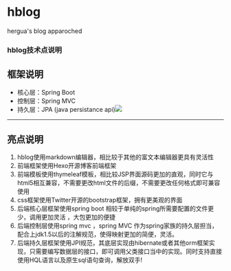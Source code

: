 # hblog
hergua's blog  apparoched
### hblog技术点说明
框架说明
----
-  核心层：Spring Boot
-  控制层：Spring MVC
-  持久层：JPA (java persistance api)![](http://www.hergua.cn/image/TIM截图20180523090733.png)
----
亮点说明
----
 1. hblog使用markdown编辑器，相比较于其他的富文本编辑器更具有灵活性
 2. 前端框架使用Hexo开源博客前端框架
 3. 前端模板使用thymeleaf模板，相比较JSP界面源码更加的直观，同时它与html5相互兼容，不需要更改html文件的后缀，不需要更改任何格式即可兼容使用
 4. css框架使用Twitter开源的bootstrap框架，拥有更美观的界面
 5. 后端核心层框架使用spring boot 相较于单纯的spring所需要配置的文件更少，调用更加灵活 ，大包更加的便捷
 6. 后端控制层使用spring mvc ，spring MVC 作为spring家族的持久层担当，配合上jdk1.5以后的注解规范，使得映射更加的简便，灵活。
 7. 后端持久层框架使用JPI规范，其底层实现由hibernate或者其他orm框架实现，只需要编写数据层的接口，即可调用父类接口当中的实现。同时支持直接使用HQL语言以及原生sql语句查询，解放双手!
